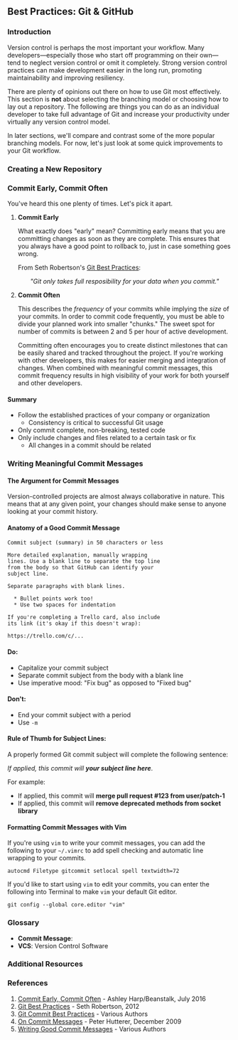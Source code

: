 ## Best Practices: Git & GitHub

### Introduction

Version control is perhaps the most important your workflow. Many developers—especially those who start off programming on their own—tend to neglect version control or omit it completely. Strong version control practices can make development easier in the long run, promoting maintainability and improving resiliency.

There are plenty of opinions out there on how to use Git most effectively. This section is **not** about selecting the branching model or choosing how to lay out a repository. The following are things you can do as an individual developer to take full advantage of Git and increase your productivity under virtually any version control model. 

In later sections, we'll compare and contrast some of the more popular branching models. For now, let's just look at some quick improvements to your Git workflow. 

### Creating a New Repository

### Commit Early, Commit Often

You've heard this one plenty of times. Let's pick it apart.

1. **Commit Early**

	What exactly does "early" mean? Committing early means that you are committing changes as soon as they are complete. This ensures that you always have a good point to rollback to, just in case something goes wrong.
	
	From Seth Robertson's [Git Best Practices](https://sethrobertson.github.io/GitBestPractices/):

	<p align="center"><em>"Git only takes full resposibility for your data when you commit."</em></p>
	
	
2. **Commit Often**

	This describes the _frequency_ of your commits while implying the _size_ of your commits. In order to commit code frequently, you must be able to divide your planned work into smaller "chunks." The sweet spot for number of commits is between 2 and 5 per hour of active development.
	
	Committing often encourages you to create distinct milestones that can be easily shared and tracked throughout the project. If you're working with other developers, this makes for easier merging and integration of changes. When combined with meaningful commit messages, this commit frequency results in high visibility of your work for both yourself and other developers.
	
#### Summary
	
* Follow the established practices of your company or organization
	* Consistency is critical to successful Git usage
* Only commit complete, non-breaking, tested code
* Only include changes and files related to a certain task or fix
	* All changes in a commit should be related

	
### Writing Meaningful Commit Messages

#### The Argument for Commit Messages

Version-controlled projects are almost always collaborative in nature. This means that at any given point, your changes should make sense to anyone looking at your commit history. 

#### Anatomy of a Good Commit Message

```
Commit subject (summary) in 50 characters or less

More detailed explanation, manually wrapping
lines. Use a blank line to separate the top line
from the body so that GitHub can identify your
subject line.

Separate paragraphs with blank lines.

  * Bullet points work too!
  * Use two spaces for indentation

If you're completing a Trello card, also include
its link (it's okay if this doesn't wrap):

https://trello.com/c/...

```

#### Do:
* Capitalize your commit subject
* Separate commit subject from the body with a blank line
* Use imperative mood: "Fix bug" as opposed to "Fixed bug"

#### Don't:
* End your commit subject with a period
* Use `-m`

#### Rule of Thumb for Subject Lines:

A properly formed Git commit subject will complete the following sentence:

_If applied, this commit will **your subject line here**_.

For example:

* If applied, this commit will **merge pull request #123 from user/patch-1**
* If applied, this commit will **remove deprecated methods from socket library**

#### Formatting Commit Messages with Vim

If you're using `vim` to write your commit messages, you can add the following to your `~/.vimrc` to add spell checking and automatic line wrapping to your commits.

```shell
autocmd Filetype gitcommit setlocal spell textwidth=72
```

If you'd like to start using `vim` to edit your commits, you can enter the following into Terminal to make `vim` your default Git editor.

```shell
git config --global core.editor "vim"
```

### Glossary
* **Commit Message**: 
* **VCS**: Version Control Software

### Additional Resources

### References

1. [Commit Early, Commit Often](http://blog.beanstalkapp.com/post/147799908084/commit-early-commit-often) - Ashley Harp/Beanstalk, July 2016
1. [Git Best Practices](https://sethrobertson.github.io/GitBestPractices/) - Seth Robertson, 2012
1. [Git Commit Best Practices](https://github.com/trein/dev-best-practices/wiki/Git-Commit-Best-Practices) - Various Authors
1. [On Commit Messages](http://who-t.blogspot.com/2009/12/on-commit-messages.html) - Peter Hutterer, December 2009
1. [Writing Good Commit Messages](https://github.com/erlang/otp/wiki/writing-good-commit-messages) - Various Authors

